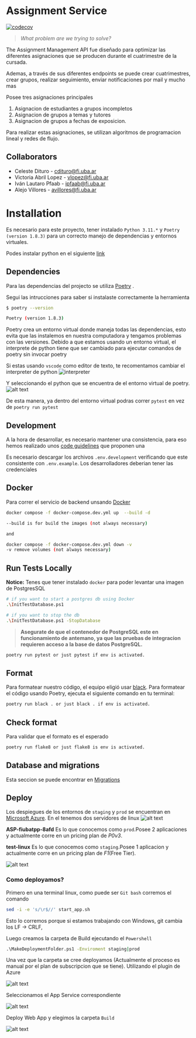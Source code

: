 # Assignment Service

[![codecov](https://codecov.io/gh/trabajo-profesional-fiuba/assignment-service/graph/badge.svg?token=88MT80VD78)](https://codecov.io/gh/trabajo-profesional-fiuba/assignment-service)

> _What problem are we trying to solve?_

The Assignment Management API fue diseñado para optimizar las diferentes asignaciones que se producen 
durante el cuatrimestre de la cursada.

Ademas, a través de sus diferentes endpoints se puede crear cuatrimestres, crear grupos, realizar seguimiento,
enviar notificaciones por mail y mucho mas

Posee tres asignaciones principales

1. Asignacion de estudiantes a grupos incompletos
2. Asignacion de grupos a temas y tutores
3. Asignacion de grupos a fechas de exposicion.

Para realizar estas asignaciones, se utilizan algoritmos de programacion lineal y redes de flujo.

## Collaborators
- Celeste Dituro       - cdituro@fi.uba.ar
- Victoria Abril Lopez - vlopez@fi.uba.ar
- Iván Lautaro Pfaab   - ipfaab@fi.uba.ar
- Alejo Villores       - avillores@fi.uba.ar

# Installation 

Es necesario para este proyecto, tener instalado ``Python 3.11.*`` y ``Poetry (version 1.8.3)`` para un correcto manejo de dependencias y entornos virtuales.

Podes instalar python en el siguiente [link](https://www.python.org/downloads/release/python-3110/)

## Dependencies

Para las dependencias del projecto se utiliza [Poetry](https://python-poetry.org/) . 

Segui las intrucciones para saber si instalaste correctamente la herramienta

```bash
$ poetry --version

Poetry (version 1.8.3)
```
Poetry crea un entorno virtual donde maneja todas las dependencias, esto evita que las instalemos en nuestra computadora y tengamos problemas con las versiones. Debido a que estamos usando un entorno virtual, el interprete de python tiene que ser cambiado para ejecutar comandos de poetry sin invocar poetry

Si estas usando `vscode` como editor de texto, te recomentamos cambiar el interpreter de python
![interpreter](docs/interpreter.png)

Y seleccionando el python que se encuentra de el entorno virtual de poetry.
![alt text](docs/python11.png)


De esta manera, ya dentro del entorno virtual podras correr `pytest` en vez de `poetry run pytest`

## Development

A la hora de desarrollar, es necesario mantener una consistencia, para eso hemos realizado unos [code guidelines](https://github.com/trabajo-profesional-fiuba/.github/blob/main/profile/code_guidelines.md) que proponen una 

Es necesario descargar los archivos `.env.development` verificando que este consistente con `.env.example`. Los desarrolladores deberian tener las credenciales

## Docker

Para correr el servicio de backend unsando [Docker](https://docs.docker.com/)

```bash
docker compose -f docker-compose.dev.yml up  --build -d

--build is for build the images (not always necessary)

and 

docker compose -f docker-compose.dev.yml down -v
-v remove volumes (not always necessary)
```

## Run Tests Locally

**Notice:** Tenes que tener instalado `docker` para poder levantar una imagen de PostgresSQL

```bash
# if you want to start a postgres db using Docker
.\InitTestDatabase.ps1

# if you want to stop the db
.\InitTestDatabase.ps1 -StopDatabase
```

> **Asegurate de que el contenedor de PostgreSQL este en funcionamiento de antemano, ya que las pruebas de integracion requieren acceso a la base de datos PostgreSQL.**

```bash
poetry run pytest or just pytest if env is activated.
```

## Format

Para formatear nuestro código, el equipo eligió usar [black](https://black.readthedocs.io/en/stable/index.html). 
Para formatear el código usando Poetry, ejecuta el siguiente comando en tu terminal:

```bash
poetry run black . or just black . if env is activated.
```

## Check format

Para validar que el formato es el esperado
```bash
poetry run flake8 or just flake8 is env is activated.
```

## Database and migrations

Esta seccion se puede encontrar en [Migrations](https://github.com/trabajo-profesional-fiuba/assignment-service/blob/main/alembic/README.md)

## Deploy

Los despiegues de los entornos de `staging` y `prod` se encuentran en [Microsoft Azure](https://portal.azure.com/#home). En el tenemos dos servidores de linux
![alt text](docs/servers.png)

**ASP-fiubatpp-8afd** Es lo que conocemos como ``prod``.Posee 2 aplicaciones y actualmente corre en un pricing plan de *P0v3*.

**test-linux** Es lo que conocemos como ``staging``.Posee 1 aplicacion y actualmente corre en un pricing plan de *F1*(Free Tier).

![alt text](docs/appservices.png)

### Como deployamos?

Primero en una terminal linux, como puede ser ``Git bash`` corremos el comando 
```bash
sed -i -e 's/\r$//' start_app.sh
```
Esto lo corremos porque si estamos trabajando con Windows, git cambia los LF -> CRLF,

Luego creamos la carpeta de Build ejecutando el ``Powershell``
```cmd
.\MakeDeploymentFolder.ps1 -Enviroment staging|prod
```

Una vez que la carpeta se cree deployamos (Actualmente el proceso es manual por el plan de subscripcion que se tiene). Utilizando el plugin de Azure 

![alt text](docs/image.png)

Seleccionamos el App Service correspondiente

![alt text](docs/image-1.png)

Deploy Web App y elegimos la carpeta ``Build``

![alt text](docs/image-2.png)